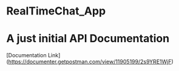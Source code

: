 ﻿# RealTimeChat_App

# A just initial API Documentation

[Documentation Link]
(https://documenter.getpostman.com/view/11905199/2s9YRE1WjF)